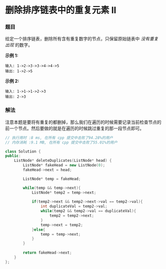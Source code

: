 # 删除排序链表中的重复元素 II

### 题目

给定一个排序链表，删除所有含有重复数字的节点，只保留原始链表中 *没有重复出现* 的数字。

**示例 1:**

```
输入: 1->2->3->3->4->4->5
输出: 1->2->5
```

**示例 2:**

```
输入: 1->1->1->2->3
输出: 2->3
```



### 解法

注意本题是要将有重复的都删掉，那么我们在遍历的时候需要记录当前检查节点的前一个节点。然后要做的就是在遍历的时候跳过重复的那一段节点即可。

```c++
// 执行用时 :8 ms, 在所有 cpp 提交中击败了94.28%的用户
// 内存消耗 :9.1 MB, 在所有 cpp 提交中击败了55.01%的用户

class Solution {
public:
    ListNode* deleteDuplicates(ListNode* head) {
        ListNode* fakeHead = new ListNode(0);
        fakeHead->next = head;

        ListNode* temp = fakeHead;

        while(temp && temp->next){
            ListNode* temp2 = temp->next;
            
            if(temp2->next && temp2->next->val == temp2->val){
                int duplicateVal = temp2->val;
                while(temp2 && temp2->val == duplicateVal){
                    temp2 = temp2->next;
                }
                temp->next = temp2;
            }else{
                temp = temp->next;
            }
        }
        
        return fakeHead->next;
    }
};
```

